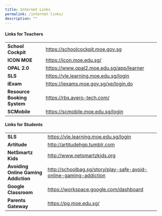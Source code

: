 ```yaml
---
title: Internet Links
permalink: /internet-links/
description: ""
---
```

<h4><strong>Links for Teachers</strong></h4>
<table width="0">
<tbody>
<tr>
<td width="188"><strong>School Cockpit</strong></td>
<td width="435"><a href="http://schoolcockpit.moe.gov.sg/">https://schoolcockpit.moe.gov.sg</a></td>
</tr>
<tr>
<td width="188"><strong>ICON MOE</strong></td>
<td width="435"><a href="https://icon.moe.edu.sg/">https://icon.moe.edu.sg/</a></td>
</tr>
<tr>
<td width="188"><strong>OPAL 2.0</strong></td>
<td width="435"><a href="https://www.opal2.moe.edu.sg/app/learner">https://www.opal2.moe.edu.sg/app/learner</a></td>
</tr>
<tr>
<td width="188"><strong>SLS</strong></td>
<td width="435"><a href="https://vle.learning.moe.edu.sg/login">https://vle.learning.moe.edu.sg/login</a></td>
</tr>
<tr>
<td width="188"><strong>iExam</strong></td>
<td width="435"><a href="https://iexams.moe.gov.sg/xe/login.do">https://iexams.moe.gov.sg/xe/login.do</a></td>
</tr>
<tr>
<td width="188"><strong>Resource Booking System</strong></td>
<td width="435"><a href="https://rbs.avero-tech.com/">https://rbs.avero-tech.com/</a></td>
</tr>
<tr>
<td width="188"><strong>SCMobile</strong></td>
<td width="435"><a href="https://scmobile.moe.edu.sg/login">https://scmobile.moe.edu.sg/login</a></td>
</tr>
</tbody>
</table>
<h4><strong>Links for Students</strong></h4>
<table width="625">
<tbody>
<tr>
<td><strong>SLS</strong></td>
<td><a href="https://vle.learning.moe.edu.sg/login">https://vle.learning.moe.edu.sg/login</a></td>
</tr>
<tr>
<td><strong>Artitude</strong></td>
<td><a href="http://artitudehgp.tumblr.com/">http://artitudehgp.tumblr.com</a></td>
</tr>
<tr>
<td><strong>NetSmartz Kids</strong></td>
<td><a href="http://www.netsmartzkids.org/">http://www.netsmartzkids.org</a></td>
</tr>
<tr>
<td><strong>Avoiding Online Gaming Addiction</strong></td>
<td><a href="http://schoolbag.sg/story/play-safe-avoid-online-gaming-addiction">http://schoolbag.sg/story/play-safe-avoid-online-gaming-addiction</a></td>
</tr>
<tr>
<td><strong>Google Classroom</strong></td>
<td><a href="https://workspace.google.com/dashboard">https://workspace.google.com/dashboard</a></td>
</tr>
<tr>
<td><strong>Parents Gateway</strong></td>
<td><a href="https://pg.moe.edu.sg/">https://pg.moe.edu.sg/</a></td>
</tr>
</tbody>
</table>